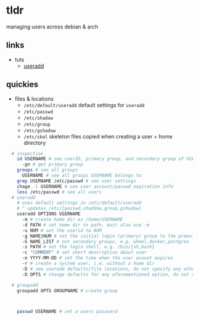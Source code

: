 # tldr

managing users across debian & arch

## links

- tuts
  - [useradd](https://linuxize.com/post/how-to-create-users-in-linux-using-the-useradd-command/)

## quickies

- files & locations
  - `/etc/default/useradd` default settings for `useradd`
  - `/etc/passwd`
  - `/etc/shadow`
  - `/etc/group`
  - `/etc/gshadow`
  - `/etc/skel` skeleton files copied when creating a user + home directory

```sh
  # inspection
    id USERNAME # see userID, primary group, and secondary group of USERNAME
      -gn # get primary group
    groups # see all groups
      USERNAME # see all groups USERNAME belongs to
    grep USERNAME /etc/passwd # see user settings
    chage -l USERNAME # see user account/passwd expiration info
    less /etc/passwd # see all users
  # useradd
    # uses default settings in /etc/default/useradd
    # ^ updates /etc/{passwd,shaddow,group,gshadow}
    useradd OPTIONS USERNAME
      -m # create home dir as /home/USERNAME
      -d PATH # set home dir to path, must also use -m
      -u NUM # set the userid to NUM
      -g NAME|NUM # set the initial login (primary) group to the preexisting groupname/group id
      -G NAME_LIST # set secondary groups, e.g. wheel,docker,postgres
      -s PATH # set the login shell, e.g. /bin/{sh,bash}
      -c "COMMENT" # set short description about user
      -e YYYY-MM-DD # set the time when the user acount expires
      -r # create a system user, i.e. without a home dir
      -D # see useradd defaults/file locations, do not specify any other options/username
      -D OPTS # change defaults for any aforementioned option, do not specify username

  # groupadd
    groupadd OPTS GROUPNAME # create group



    passwd USERNAME # set a users password

```
